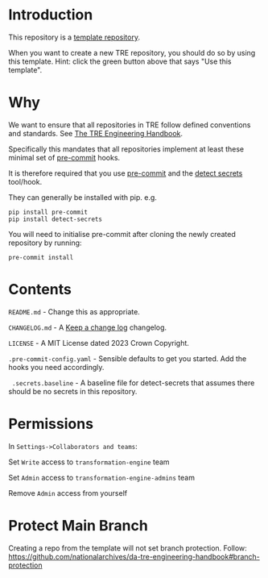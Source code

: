 # Introduction
This repository is a [template repository](https://docs.github.com/en/repositories/creating-and-managing-repositories/creating-a-repository-from-a-template).

When you want to create a new TRE repository, you should do so by using this template.  Hint: click the green button above that says "Use this template".

# Why
We want to ensure that all repositories in TRE follow defined conventions and standards. See [The TRE Engineering Handbook](https://github.com/nationalarchives/da-tre-engineering-handbook).

Specifically this mandates that all repositories implement at least these minimal set of [pre-commit](https://pre-commit.com/) hooks.

It is therefore required that you use [pre-commit](https://pre-commit.com/) and the [detect secrets](https://github.com/Yelp/detect-secrets) tool/hook.

They can generally be installed with pip. e.g.

```
pip install pre-commit
pip install detect-secrets
```

You will need to initialise pre-commit after cloning the newly created repository by running:

```pre-commit install```

# Contents
```README.md``` - Change this as appropriate.

```CHANGELOG.md``` - A [Keep a change log](https://keepachangelog.com/en/1.0.0/) changelog.

```LICENSE``` - A MIT License dated 2023 Crown Copyright.

```.pre-commit-config.yaml``` - Sensible defaults to get you started.  Add the hooks you need accordingly.

``` .secrets.baseline``` - A baseline file for detect-secrets that assumes there should be no secrets in this repository.

# Permissions
In ```Settings->Collaborators and teams```:

Set ```Write``` access to ```transformation-engine``` team

Set ```Admin``` access to ```transformation-engine-admins``` team

Remove ```Admin``` access from yourself

# Protect Main Branch
Creating a repo from the template will not set branch protection. 
Follow: https://github.com/nationalarchives/da-tre-engineering-handbook#branch-protection